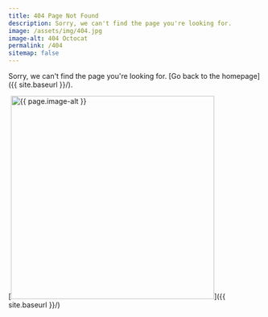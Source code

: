 ```yaml
---
title: 404 Page Not Found
description: Sorry, we can't find the page you're looking for.
image: /assets/img/404.jpg
image-alt: 404 Octocat
permalink: /404
sitemap: false
---
```


Sorry, we can't find the page you're looking for. [Go back to the homepage]({{ site.baseurl }}/).

[<img src="{{ site.baseurl }}{{ page.image }}" alt="{{ page.image-alt }}" style="width:404px;"/>]({{ site.baseurl }}/)
